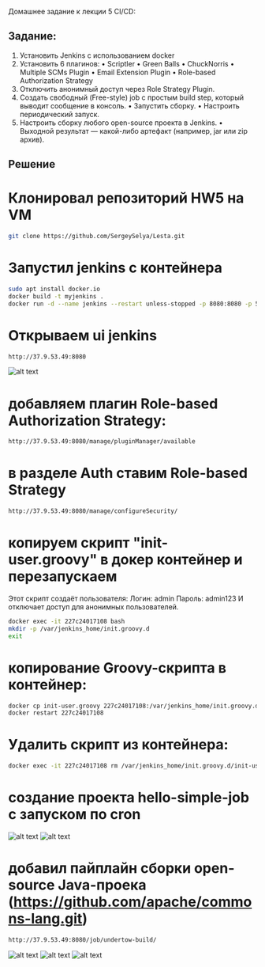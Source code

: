 Домашнее задание к лекции 5 CI/CD:

## Задание:

1.  Установить Jenkins c использованием docker
2.  Установить 6 плагинов:
•  Scriptler
•  Green Balls
•  ChuckNorris
•  Multiple SCMs Plugin
•  Email Extension Plugin
•  Role-based Authorization Strategy
3.  Отключить анонимный доступ через Role Strategy Plugin.
4.  Создать свободный (Free-style) job с простым build step, который выводит сообщение в консоль.
•  Запустить сборку.
•  Настроить периодический запуск.
5.  Настроить сборку любого open-source проекта в Jenkins.
•  Выходной результат — какой-либо артефакт (например, jar или zip архив).


## Решение 
# Клонировал репозиторий HW5 на VM
```bash
git clone https://github.com/SergeySelya/Lesta.git
```
# Запустил jenkins с контейнера
```bash
sudo apt install docker.io
docker build -t myjenkins .
docker run -d --name jenkins --restart unless-stopped -p 8080:8080 -p 50000:50000 myjenkins
```
# Открываем ui jenkins 
```bash
http://37.9.53.49:8080
```
![alt text](image.png)
# добавляем плагин Role-based Authorization Strategy:
```bash
http://37.9.53.49:8080/manage/pluginManager/available
```
# в разделе Auth ставим Role-based Strategy
```bash
http://37.9.53.49:8080/manage/configureSecurity/
```
# копируем скрипт  "init-user.groovy" в докер контейнер и перезапускаем
Этот скрипт создаёт пользователя:
Логин: admin
Пароль: admin123
И отключает доступ для анонимных пользователей.
```bash
docker exec -it 227c24017108 bash
mkdir -p /var/jenkins_home/init.groovy.d
exit
```
# копирование Groovy-скрипта в контейнер:
```bash
docker cp init-user.groovy 227c24017108:/var/jenkins_home/init.groovy.d/init-user.groovy
docker restart 227c24017108
```
# Удалить скрипт из контейнера:
```bash
docker exec -it 227c24017108 rm /var/jenkins_home/init.groovy.d/init-user.groovy
```
# создание проекта hello-simple-job с запуском по cron
![alt text](image-2.png)
![alt text](image-1.png)
# добавил пайплайн сборки open-source Java-проека (https://github.com/apache/commons-lang.git)
```bash
http://37.9.53.49:8080/job/undertow-build/
```
![alt text](image-3.png)
![alt text](image-4.png)
![alt text](image-5.png)

